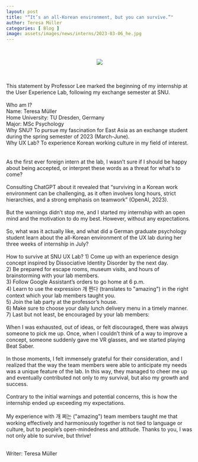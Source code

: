 ```yaml
---
layout: post
title: "“It’s an all-Korean environment, but you can survive.”"
author: Teresa Müller
categories: [ Blog ]
image: assets/images/news/interns/2023-03-06_he.jpg
---
```

<br>
<figure style = "margin-left: auto; margin-right: auto;  width: 70%;  text-align: center">
    <img src="{{site.baseurl}}/assets/images/news/interns/teresa.png">
</figure>
<br><br>
This statement by Professor Lee marked the beginning of my internship at the User Experience Lab, following my exchange semester at SNU.
<br><br>
Who am I?<br>
Name: Teresa Müller<br>
Home University: TU Dresden, Germany<br>
Major: MSc Psychology <br>
Why SNU? To pursue my fascination for East Asia as an exchange student during the spring semester of 2023 (March-June). <br>
Why UX Lab? To experience Korean working culture in my field of interest. <br>
<br><br>
As the first ever foreign intern at the lab, I wasn’t sure if I should be happy about being accepted, or interpret these words as a threat for what‘s to come?
 <br><br>
Consulting ChatGPT about it revealed that “surviving in a Korean work environment can be challenging, as it often involves long hours, strict hierarchies, and a strong emphasis on teamwork” (OpenAI, 2023).
<br><br>
But the warnings didn’t stop me, and I started my internship with an open mind and the motivation to do my best. However, without any expectations.
<br><br>
So, what was it actually like, and what did a German graduate psychology student learn about the all-Korean environment of the UX lab during her three weeks of internship in July?
<br><br>
How to survive at SNU UX Lab?
1)	Come up with an experience design concept inspired by Dissociative Identity Disorder by the next day.<br>
2)	Be prepared for escape rooms, museum visits, and hours of brainstorming with your lab members.<br>
3)	Follow Google Assistant’s orders to go home at 6 p.m. <br>
4)	Learn to use the expression 개 쩐다 (translates to "amazing") in the right context which your lab members taught you.<br>
5)	Join the lab party at the professor’s house.<br>
6)	Make sure to choose your daily lunch delivery menu in a timely manner. <br>
7)	Last but not least, be encouraged by your lab members: 
<br><br>
When I was exhausted, out of ideas, or felt discouraged, there was always someone to pick me up. Once, when I couldn’t think of a way to improve a concept, someone suddenly gave me VR glasses, and we started playing Beat Saber.
<br><br>
In those moments, I felt immensely grateful for their consideration, and I realized that the way the team members were able to anticipate my needs was a unique feature of the lab.
In this way, they managed to cheer me up and eventually contributed not only to my survival, but also my growth and success.
<br><br>
Contrary to the initial warnings and potential concerns, this is how the internship ended up exceeding my expectations. 
<br><br>
My experience with 개 쩌는 ("amazing") team members taught me that working effectively and harmoniously together is not tied to language or culture, but to people’s open-mindedness and attitude. Thanks to you, I was not only able to survive, but thrive!
<br><br>

Writer: Teresa Müller <br>
